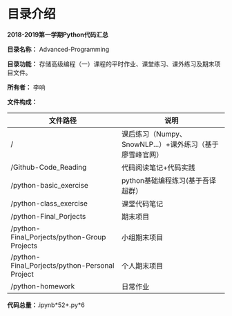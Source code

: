 # 目录介绍
<strong>2018-2019第一学期Python代码汇总</strong>
<p><strong>目录名称：</strong> Advanced-Programming</p>
<p><strong>目录功能：</strong> 存储高级编程（一）课程的平时作业、课堂练习、课外练习及期末项目文件。</p>
<p><strong>所有者：</strong> 李响</p>
<p><strong>文件构成：</strong></p>
<table>
<thead>
<tr>
<th>文件路径</th>
<th>说明</th>
</tr>
</thead>
<tbody>
<tr>
<td>/</td>
<td>课后练习（Numpy、SnowNLP...）+课外练习（基于廖雪峰官网）</td>
</tr>
<tr>
<td>/Github-Code_Reading</td>
<td>代码阅读笔记+代码实践</td>
</tr>
<tr>
<td>/python-basic_exercise</td>
<td>python基础编程练习(基于吾译超群）</td>
</tr>
<tr>
<td>/python-class_exercise</td>
<td>课堂代码笔记</td>
</tr>
<tr>
<td>/python-Final_Porjects</td>
<td>期末项目</td>
</tr>
<tr>
<td>/python-Final_Porjects/python-Group Projects</td>
<td>小组期末项目</td>
</tr>
<tr>
<td>/python-Final_Porjects/python-Personal Project</td>
<td>个人期末项目</td>
</tr>
<tr>
<td>/python-homework</td>
<td>日常作业</td>
</tr>
</tbody>
</table>
<p><strong>代码总量：</strong>.ipynb*52+.py*6</p>
